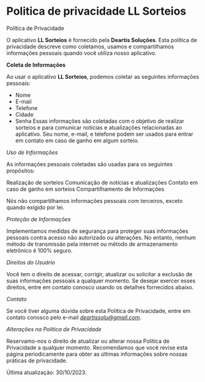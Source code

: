 # Politica de privacidade LL Sorteios
Política de Privacidade

O aplicativo **LL Sorteios** é fornecido pela **Deartis Soluções**. Esta política de privacidade descreve como coletamos, usamos e compartilhamos informações pessoais quando você utiliza nosso aplicativo.

**Coleta de Informações**

Ao usar o aplicativo **LL Sorteios**, podemos coletar as seguintes informações pessoais:

* Nome
* E-mail
* Telefone
* Cidade
* Senha 
Essas informações são coletadas com o objetivo de realizar sorteios e para comunicar notícias e atualizações relacionadas ao aplicativo. Seu nome, e-mail, e telefone podem ser usados para entrar em contato em caso de ganho em algum sorteio.

*Uso de Informações*

As informações pessoais coletadas são usadas para os seguintes propósitos:

Realização de sorteios
Comunicação de notícias e atualizações
Contato em caso de ganho em sorteios
Compartilhamento de Informações

Nós não compartilhamos informações pessoais com terceiros, exceto quando exigido por lei.

*Proteção de Informações*

Implementamos medidas de segurança para proteger suas informações pessoais contra acesso não autorizado ou alterações. No entanto, nenhum método de transmissão pela internet ou método de armazenamento eletrônico é 100% seguro.

*Direitos do Usuário*

Você tem o direito de acessar, corrigir, atualizar ou solicitar a exclusão de suas informações pessoais a qualquer momento. Se desejar exercer esses direitos, entre em contato conosco usando os detalhes fornecidos abaixo.

*Contato*

Se você tiver alguma dúvida sobre esta Política de Privacidade, entre em contato conosco pelo e-mail *deartissolu@gmail.com*.

*Alterações na Política de Privacidade*

Reservamo-nos o direito de atualizar ou alterar nossa Política de Privacidade a qualquer momento. Recomendamos que você revise esta página periodicamente para obter as últimas informações sobre nossas práticas de privacidade.

Última atualização: 30/10/2023.
